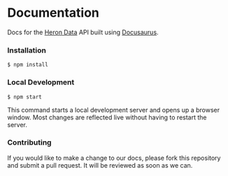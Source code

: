 # Documentation

Docs for the [Heron Data](https://www.herondata.io) API built using
[Docusaurus](https://docusaurus.io/).

### Installation

```
$ npm install
```

### Local Development

```
$ npm start
```

This command starts a local development server and opens up a browser window.
Most changes are reflected live without having to restart the server.

### Contributing

If you would like to make a change to our docs, please fork this repository and
submit a pull request. It will be reviewed as soon as we can.
